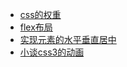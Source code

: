 
- [css的权重](css的权重.md)
- [flex布局](flex布局.md)
- [实现元素的水平垂直居中](实现元素的水平垂直居中.md)
- [小谈css3的动画](小谈css3的动画.md)
